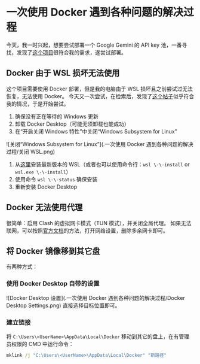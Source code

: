 # 一次使用 Docker 遇到各种问题的解决过程

今天，我一时兴起，想要尝试部署一个 Google Gemini 的 API key 池，一番寻找，发现了[这个项目](https://github.com/snailyp/gemini-balance)很符合我的需求，遂尝试部署。

## Docker 由于 WSL 损坏无法使用

这个项目需要使用 Docker 部署，但是我的电脑由于 WSL 损坏且之前尝试过无法恢复，无法使用 Docker。
今天又一次尝试，在检索后，发现了[这个帖子](https://stackoverflow.com/questions/78879806/docker-desktop-wsl-update-failed)似乎符合我的情况，于是开始尝试。

1. 确保没有正在等待的 Windows 更新
2. 卸载 Docker Desktop（可能无须卸载也能成功）
3. 在“开启关闭 Windows 特性”中关闭“Windows Subsystem for Linux”

![关闭“Windows Subsystem for Linux”](.一次使用 Docker 遇到各种问题的解决过程/关闭 WSL.png)

1. 从[这里](https://github.com/microsoft/WSL/releases/)安装最新版本的 WSL（或者也可以使用命令行：``wsl \-\-install`` or ``wsl.exe \-\-install``）
2. 使用命令 ``wsl \-\-status`` 确保安装
3. 重新安装 Docker Desktop

## Docker 无法使用代理

很简单：启用 Clash 的虚拟网卡模式（TUN 模式），并关闭全局代理。
如果无法联网，可以按照[官方文档](https://www.clashverge.dev/faq/windows.html)的方法，打开网络设置，删除多余网卡即可。

## 将 Docker 镜像移到其它盘 

有两种方式：

### 使用 Docker Desktop 自带的设置

![Docker Desktop 设置](.一次使用 Docker 遇到各种问题的解决过程/Docker Desktop Settings.png)
直接选择目标位置即可。

### 建立链接

将 ``C:\Users\<UserName>\AppData\Local\Docker`` 移动到其它的盘上，在有管理员权限的 CMD 中运行命令：
```cmd
mklink /j "C:\Users\<UserName>\AppData\Local\Docker" "新路径"
```
